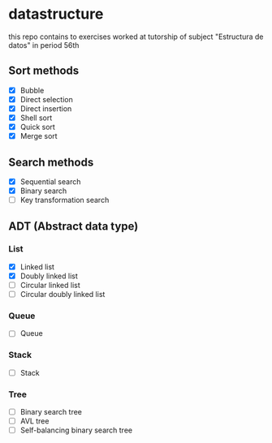 # datastructure
this repo contains to exercises worked at tutorship of subject "Estructura de datos" in period 56th

## Sort methods
- [x] Bubble
- [x] Direct selection
- [x] Direct insertion
- [x] Shell sort
- [x] Quick sort
- [x] Merge sort

## Search methods
- [x] Sequential search
- [x] Binary search
- [ ] Key transformation search

## ADT (Abstract data type)

### List
- [x] Linked list
- [x] Doubly linked list
- [ ] Circular linked list
- [ ] Circular doubly linked list

### Queue
- [ ] Queue

### Stack
- [ ] Stack

### Tree
- [ ] Binary search tree
- [ ] AVL tree
- [ ] Self-balancing binary search tree
